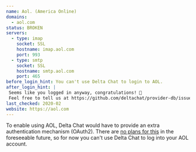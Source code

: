 ```yaml
---
name: Aol. (America Online)
domains: 
  - aol.com
status: BROKEN
servers:
  - type: imap
    socket: SSL
    hostname: imap.aol.com
    port: 993
  - type: smtp
    socket: SSL
    hostname: smtp.aol.com
    port: 465
before_login_hint: You can't use Delta Chat to login to AOL.
after_login_hint: |
 Seems like you logged in anyway, congratulations! 🎉
 Feel free to tell us at https://github.com/deltachat/provider-db/issues that AOL works again.
last_checked: 2020-02
website: https://aol.com
---
```


To enable using AOL, Delta Chat would have to provide an extra authentication
mechanism (OAuth2). There are [no plans for
this](https://github.com/deltachat/provider-db/issues/91) in the foreseeable
future, so for now you can't use Delta Chat to log into your AOL account.

